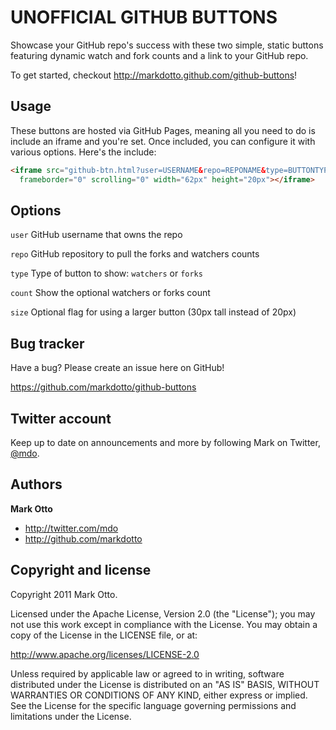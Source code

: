 UNOFFICIAL GITHUB BUTTONS
=========================

Showcase your GitHub repo's success with these two simple, static buttons featuring dynamic watch and fork counts and a link to your GitHub repo.

To get started, checkout http://markdotto.github.com/github-buttons!


Usage
-----

These buttons are hosted via GitHub Pages, meaning all you need to do is include an iframe and you're set. Once included, you can configure it with various options. Here's the include:

``` html
<iframe src="github-btn.html?user=USERNAME&repo=REPONAME&type=BUTTONTYPE" allowtransparency="true"
  frameborder="0" scrolling="0" width="62px" height="20px"></iframe>
```


Options
-------

`user`
GitHub username that owns the repo

`repo`
GitHub repository to pull the forks and watchers counts

`type`
Type of button to show: `watchers` or `forks`

`count`
Show the optional watchers or forks count

`size`
Optional flag for using a larger button (30px tall instead of 20px)


Bug tracker
-----------

Have a bug? Please create an issue here on GitHub!

https://github.com/markdotto/github-buttons


Twitter account
---------------

Keep up to date on announcements and more by following Mark on Twitter, <a href="http://twitter.com/mdo">@mdo</a>.


Authors
-------

**Mark Otto**

+ http://twitter.com/mdo
+ http://github.com/markdotto


Copyright and license
---------------------

Copyright 2011 Mark Otto.

Licensed under the Apache License, Version 2.0 (the "License");
you may not use this work except in compliance with the License.
You may obtain a copy of the License in the LICENSE file, or at:

   http://www.apache.org/licenses/LICENSE-2.0

Unless required by applicable law or agreed to in writing, software
distributed under the License is distributed on an "AS IS" BASIS,
WITHOUT WARRANTIES OR CONDITIONS OF ANY KIND, either express or implied.
See the License for the specific language governing permissions and
limitations under the License.
